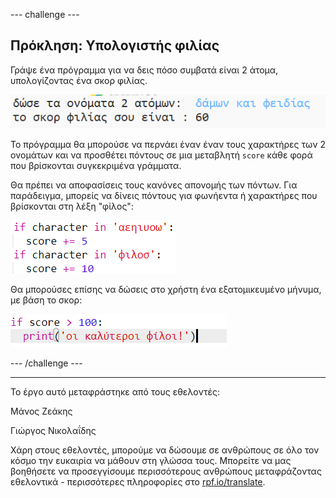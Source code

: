 --- challenge ---

## Πρόκληση: Υπολογιστής φιλίας

Γράψε ένα πρόγραμμα για να δεις πόσο συμβατά είναι 2 άτομα, υπολογίζοντας ένα σκορ φιλίας.

![screenshot](images/messages-friends.png)

Το πρόγραμμα θα μπορούσε να περνάει έναν έναν τους χαρακτήρες των 2 ονομάτων και να προσθέτει πόντους σε μια μεταβλητή `score` κάθε φορά που βρίσκονται συγκεκριμένα γράμματα. 

Θα πρέπει να αποφασίσεις τους κανόνες απονομής των πόντων. Για παράδειγμα, μπορείς να δίνεις πόντους για φωνήεντα ή χαρακτήρες που βρίσκονται στη λέξη "φίλος":

![screenshot](images/messages-friends-code.png)

Θα μπορούσες επίσης να δώσεις στο χρήστη ένα εξατομικευμένο μήνυμα, με βάση το σκορ:

![screenshot](images/messages-best-friends.png)

--- /challenge ---

***
Το έργο αυτό μεταφράστηκε από τους εθελοντές:

Μάνος Ζεάκης

Γιώργος Νικολαΐδης

Χάρη στους εθελοντές, μπορούμε να δώσουμε σε ανθρώπους σε όλο τον κόσμο την ευκαιρία να μάθουν στη γλώσσα τους. Μπορείτε να μας βοηθήσετε να προσεγγίσουμε περισσότερους ανθρώπους μεταφράζοντας εθελοντικά - περισσότερες πληροφορίες στο [rpf.io/translate](https://rpf.io/translate).